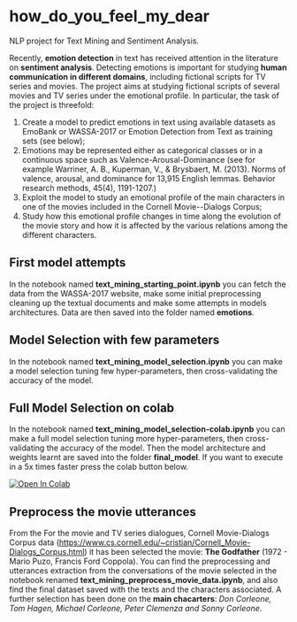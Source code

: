 # how_do_you_feel_my_dear
NLP project for Text Mining and Sentiment Analysis.

Recently, **emotion detection** in text has received attention in the literature on **sentiment analysis**. Detecting emotions is important for studying **human communication in different domains**, including fictional scripts for TV series and movies. The project aims at studying fictional scripts of several movies and TV series under the emotional profile. In particular, the task of the project is threefold:

1. Create a model to predict emotions in text using available datasets as EmoBank or WASSA-2017 or Emotion Detection from Text as training sets (see below);
2. Emotions may be represented either as categorical classes or in a continuous space such as Valence-Arousal-Dominance (see for example Warriner, A. B., Kuperman, V., & Brysbaert, M. (2013). Norms of valence, arousal, and dominance for 13,915 English lemmas. Behavior research methods, 45(4), 1191-1207.)
3. Exploit the model to study an emotional profile of the main characters in one of the movies included in the Cornell Movie--Dialogs Corpus;
4. Study how this emotional profile changes in time along the evolution of the movie story and how it is affected by the various relations among the different characters.

## First model attempts
In the notebook named **text_mining_starting_point.ipynb** you can fetch the data from the WASSA-2017 website, make some initial preprocessing cleaning up the textual documents and make some attempts in models architectures. Data are then saved into the folder named **emotions**.

## Model Selection with few parameters
In the notebook named **text_mining_model_selection.ipynb** you can make a model selection tuning few hyper-parameters, then cross-validating the accuracy of the model.

## Full Model Selection on colab
In the notebook named **text_mining_model_selection-colab.ipynb** you can make a full model selection tuning more hyper-parameters, then cross-validating the accuracy of the model. Then the model architecture and weights learnt are saved into the folder **final_model**. If you want to execute in a 5x times faster press the colab button below.

[![Open In Colab](https://colab.research.google.com/assets/colab-badge.svg)](https://colab.research.google.com/drive/16TOIflO9CPvh8WMYQRDCKT6dZ43PHoPM?usp=sharing)

## Preprocess the movie utterances
From the For the movie and TV series dialogues, Cornell Movie-Dialogs Corpus data (https://www.cs.cornell.edu/~cristian/Cornell_Movie-Dialogs_Corpus.html) it has been selected the movie: **The Godfather** (1972 - Mario Puzo, Francis Ford Coppola). You can find the preprocessing and utterances extraction from the conversations of the movie selected in the notebook renamed **text_mining_preprocess_movie_data.ipynb**, and also find the final dataset saved with the texts and the characters associated. A further selection has been done on the **main chacarters**: _Don Corleone, Tom Hagen, Michael Corleone, Peter Clemenza and Sonny Corleone_.
